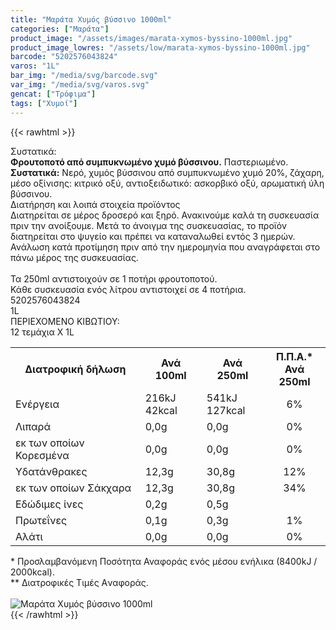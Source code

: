 ```yaml
---
title: "Μαράτα Χυμός βύσσινο 1000ml"
categories: ["Μαράτα"]
product_image: "/assets/images/marata-xymos-byssino-1000ml.jpg"
product_image_lowres: "/assets/low/marata-xymos-byssino-1000ml.jpg"
barcode: "5202576043824"
varos: "1L"
bar_img: "/media/svg/barcode.svg"
var_img: "/media/svg/varos.svg"
gencat: ["Τρόφιμα"]
tags: ["Χυμοί"]
---
```

{{< rawhtml >}}

<div class="sload380"><div class="product"><div id="sistatika">Συστατικά:</div><div class="alltext"><b>Φρουτοποτό από συμπυκνωμένο χυμό βύσσινου.</b> Παστεριωμένο.<br><b>Συστατικά:</b> Νερό, χυμός βύσσινου από συμπυκνωμένο χυμό 20%, ζάχαρη, μέσο οξίνισης: κιτρικό οξύ, αντιοξειδωτικό: ασκορβικό οξύ, αρωματική ύλη βύσσινου.</div><div id="loipa">Διατήρηση και λοιπά στοιχεία προϊόντος</div><div class="alltext">Διατηρείται σε μέρος δροσερό και ξηρό. Ανακινούμε καλά τη συσκευασία πριν την ανοίξουμε. Μετά το άνοιγμα της συσκευασίας, το προϊόν διατηρείται στο ψυγείο και πρέπει να καταναλωθεί εντός 3 ημερών. Ανάλωση κατά προτίμηση πριν από την ημερομηνία που αναγράφεται στο πάνω μέρος της συσκευασίας.<br><br>Τα 250ml αντιστοιχούν σε 1 ποτήρι φρουτοποτού.<br>Κάθε συσκευασία ενός λίτρου αντιστοιχεί σε 4 ποτήρια.</div><div id="barcode"><div id="barimage1"></div><span id="bartext">5202576043824</span></div><div id="varos"><div id="varosimage1"></div><span id="varostext">1L</span></div><div id="kivotio">ΠΕΡΙΕΧΟΜΕΝΟ ΚΙΒΩΤΙΟΥ:<br>12 τεμάχια Χ 1L</div><div class="tabout"><table id="diatable"><tbody><tr><th>Διατροφική δήλωση</th><th>Ανά 100ml</th><th>Ανά 250ml</th><th>Π.Π.Α.*<br>Ανά 250ml</th></tr><tr><td class="texr2">Ενέργεια</td><td class="texr">216kJ<br>42kcal</td><td class="texr">541kJ<br>127kcal</td><td class="texr" style="text-align:center">6%</td></tr><tr><td class="texr2">Λιπαρά</td><td class="texr">0,0g</td><td class="texr">0,0g</td><td class="texr" style="text-align:center">0%</td></tr><tr><td class="gray">εκ των οποίων Κορεσµένα</td><td class="gray2">0,0g</td><td class="gray2">0,0g</td><td class="gray2" style="text-align:center">0%</td></tr><tr><td class="texr2">Yδατάνθρακες</td><td class="texr">12,3g</td><td class="texr">30,8g</td><td class="texr" style="text-align:center">12%</td></tr><tr><td class="gray">εκ των οποίων Σάκχαρα</td><td class="gray2">12,3g</td><td class="gray2">30,8g</td><td class="gray2" style="text-align:center">34%</td></tr><tr><td class="texr2">Eδώδιμες ίνες</td><td class="texr">0,2g</td><td class="texr">0,5g</td><td class="texr" style="text-align:center"></td></tr><tr><td class="texr2">Πρωτεΐνες</td><td class="texr">0,1g</td><td class="texr">0,3g</td><td class="texr" style="text-align:center">1%</td></tr><tr><td class="texr2">Αλάτι</td><td class="texr">0,0g</td><td class="texr">0,0g</td><td class="texr" style="text-align:center">0%</td></tr></tbody></table></div><div class="alltext">* Προσλαμβανόμενη Ποσότητα Αναφοράς ενός μέσου ενήλικα (8400kJ / 2000kcal).<br>** Διατροφικές Τιμές Aναφοράς.</div><br><div class="pimg"><img alt="Μαράτα Χυμός βύσσινο 1000ml" title="Μαράτα Χυμός βύσσινο 1000ml" src="/assets/images/marata-xymos-byssino-1000ml.jpg"></div></div></div>
{{< /rawhtml >}}


